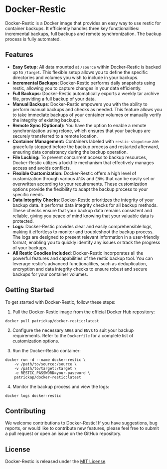 # Docker-Restic

Docker-Restic is a Docker image that provides an easy way to use restic for container backups. It efficiently handles three key functionalities: incremental backups, full backups and remote synchronization. The backup process is fully automated.

## Features

- **Easy Setup:** All data mounted at `/source` within Docker-Restic is backed up to `/target`. This flexible setup allows you to define the specific directories and volumes you wish to include in your backups.
- **Incremental Backups:** Docker-Restic performs daily snapshots using restic, allowing you to capture changes in your data efficiently.
- **Full Backups:** Docker-Restic automatically exports a weekly tar archive file, providing a full backup of your data.
- **Manual Backups**: Docker-Restic empowers you with the ability to perform manual backups and checks as needed. This feature allows you to take immediate backups of your container volumes or manually verify the integrity of existing backups.
- **Remote Sync (Optional):** You have the option to enable a remote synchronization using rclone, which ensures that your backups are securely transferred to a remote location.
- **Container Management:** Containers labeled with `restic-stop=true` are gracefully stopped before the backup process and restarted afterward, ensuring data consistency during the backup operation.
- **File Locking:** To prevent concurrent access to backup resources, Docker-Restic utilizes a lockfile mechanism that effectively manages access and avoids conflicts.
- **Flexible Customization:** Docker-Restic offers a high level of customization through various `ARG`s and `ENV`s that can be easily set or overwritten according to your requirements. These customization options provide the flexibility to adapt the backup process to your specific needs.
- **Data Integrity Checks**: Docker-Restic prioritizes the integrity of your backup data. It performs data integrity checks for all backup methods. These checks ensure that your backup data remains consistent and reliable, giving you peace of mind knowing that your valuable data is protected.
- **Logs**: Docker-Restic provides clear and easily comprehensible logs, making it effortless to monitor and troubleshoot the backup process. The logs are designed to present relevant information in a user-friendly format, enabling you to quickly identify any issues or track the progress of your backups.
- **All Restic Goodies Included**: Docker-Restic incorporates all the powerful features and capabilities of the restic backup tool. You can leverage restic's advanced functionalities, such as deduplication, encryption and data integrity checks to ensure robust and secure backups for your container volumes.

## Getting Started

To get started with Docker-Restic, follow these steps:

1. Pull the Docker-Restic image from the official Docker Hub repository:

```shell
docker pull patrickap/docker-restic:latest
```

2. Configure the necessary `ARG`s and `ENV`s to suit your backup requirements. Refer to the `Dockerfile` for a complete list of customization options.

3. Run the Docker-Restic container:

```shell
docker run -d --name docker-restic \
    -v /path/to/source:/source \
    -v /path/to/target:/target \
    -e RESTIC_PASSWORD=your-password \
    patrickap/docker-restic:latest
```

4. Monitor the backup process and view the logs:

```shell
docker logs docker-restic
```

## Contributing

We welcome contributions to Docker-Restic! If you have suggestions, bug reports, or would like to contribute new features, please feel free to submit a pull request or open an issue on the GitHub repository.

## License

Docker-Restic is released under the [MIT License](https://opensource.org/licenses/MIT).
